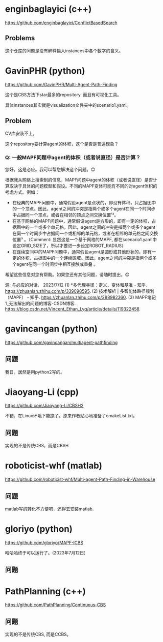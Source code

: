 # enginbaglayici (c++)

https://github.com/enginbaglayici/ConflictBasedSearch

## Problems

这个仓库的问题是没有解释输入instances中各个数字的含义。

# GavinPHR (python)

https://github.com/GavinPHR/Multi-Agent-Path-Finding

这个是CBS方法下star最多的repository. 而且有可视化工具。

具体instances其实就是visualization文件夹中的scenario1.yaml。

## Problem

CV库安装不上。

这个repository要计算agent的体积，这个是否是普遍现象？

### Q: 一般MAPF问题中agent的体积（或者说直径）是否计算？

您好，这是必应。我可以帮您解决这个问题。😊

根据我从网络上搜索到的信息，MAPF问题中agent的体积（或者说直径）是否计算取决于具体的问题模型和假设。不同的MAPF变体可能有不同的对agent体积的考虑方式。例如：

- 在经典的MAPF问题中，通常假设agent是点状的，即没有体积，只占据图中的一个顶点。因此，agent之间的冲突是指两个或多个agent在同一个时间步中占据同一个顶点，或者在相邻的顶点之间交换位置¹²。
- 在基于网格的MAPF问题中，通常假设agent是方形的，即有一定的体积，占据图中的一个或多个单元格。因此，agent之间的冲突是指两个或多个agent在同一个时间步中占据同一个或相邻的单元格，或者在相邻的单元格之间交换位置³ 。（Comment: 显然这是一个基于网格的MAPF, 都在scenario1.yaml中设定GRID_SIZE了，所以才要进一步设定ROBOT_RADIUS）
- 在连续空间中的MAPF问题中，通常假设agent是圆形或其他形状的，即有一定的体积，占据图中的一个连续区域。因此，agent之间的冲突是指两个或多个agent在同一个时间步中相互接触或重叠 。

希望这些信息对您有帮助。如果您还有其他问题，请随时提出。😊

源: 与必应的对话， 2023/7/12
(1) *多代理寻径：定义、变体和基准 - 知乎. https://zhuanlan.zhihu.com/p/339098595.
(2) 技术解析 | 多智能体路径规划（MAPF） - 知乎. https://zhuanlan.zhihu.com/p/388982360.
(3) MAPF笔记1_无法解出的问题的博客-CSDN博客. https://blog.csdn.net/Vincent_Ethan_Lyq/article/details/119322458.

# gavincangan (python)

https://github.com/gavincangan/multiagent-pathfinding

## 问题

我日，居然是用python2写的。

# Jiaoyang-Li (cpp)

https://github.com/Jiaoyang-Li/CBSH2

不错，在Linux环境下能跑了。原来作者贴心地准备了cmakeList.txt。

## 问题

实现的不是传统CBS，而是CBSH

# roboticist-whf (matlab)

https://github.com/roboticist-whf/Multi-agent-Path-Finding-in-Warehouse

## 问题

matlab写的转化不方便吧，还得去安装matlab. 

# gloriyo (python)

https://github.com/gloriyo/MAPF-ICBS

哈哈哈终于可以运行了。(2023年7月12日)

## 问题

# PathPlanning (c++)

https://github.com/PathPlanning/Continuous-CBS

## 问题

实现的不是传统CBS, 而是CCBS。

